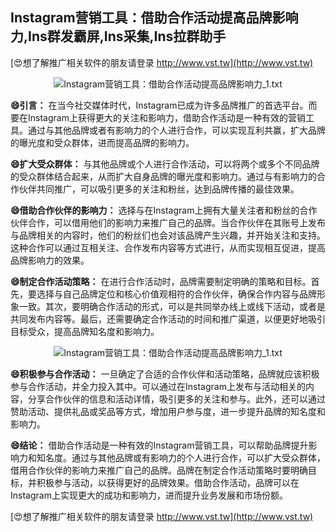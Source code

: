 ## **Instagram营销工具：借助合作活动提高品牌影响力,Ins群发霸屏,Ins采集,Ins拉群助手**

[😍想了解推广相关软件的朋友请登录 http://www.vst.tw](http://www.vst.tw)

 <center><img src="https://vst.tw/MP4/tuiguang/png/7.png" alt="Instagram营销工具：借助合作活动提高品牌影响力_1.txt"></center>

**😄引言：**
在当今社交媒体时代，Instagram已成为许多品牌推广的首选平台。而要在Instagram上获得更大的关注和影响力，借助合作活动是一种有效的营销工具。通过与其他品牌或者有影响力的个人进行合作，可以实现互利共赢，扩大品牌的曝光度和受众群体，进而提高品牌的影响力。

**😄扩大受众群体：**
与其他品牌或个人进行合作活动，可以将两个或多个不同品牌的受众群体结合起来，从而扩大自身品牌的曝光度和影响力。通过与有影响力的合作伙伴共同推广，可以吸引更多的关注和粉丝，达到品牌传播的最佳效果。

**😄借助合作伙伴的影响力：**
选择与在Instagram上拥有大量关注者和粉丝的合作伙伴合作，可以借用他们的影响力来推广自己的品牌。当合作伙伴在其账号上发布与品牌相关的内容时，他们的粉丝们也会对该品牌产生兴趣，并开始关注和支持。这种合作可以通过互相关注、合作发布内容等方式进行，从而实现相互促进，提高品牌影响力的效果。

**😄制定合作活动策略：**
在进行合作活动时，品牌需要制定明确的策略和目标。首先，要选择与自己品牌定位和核心价值观相符的合作伙伴，确保合作内容与品牌形象一致。其次，要明确合作活动的形式，可以是共同举办线上或线下活动，或者是共同发布内容等。最后，还需要确定合作活动的时间和推广渠道，以便更好地吸引目标受众，提高品牌知名度和影响力。

 <center><img src="https://vst.tw/MP4/tuiguang/png/5.png" alt="Instagram营销工具：借助合作活动提高品牌影响力_1.txt"></center>

**😄积极参与合作活动：**
一旦确定了合适的合作伙伴和活动策略，品牌就应该积极参与合作活动，并全力投入其中。可以通过在Instagram上发布与活动相关的内容，分享合作伙伴的信息和活动详情，吸引更多的关注和参与。此外，还可以通过赞助活动、提供礼品或奖品等方式，增加用户参与度，进一步提升品牌的知名度和影响力。

**😄结论：**
借助合作活动是一种有效的Instagram营销工具，可以帮助品牌提升影响力和知名度。通过与其他品牌或有影响力的个人进行合作，可以扩大受众群体，借用合作伙伴的影响力来推广自己的品牌。品牌在制定合作活动策略时要明确目标，并积极参与活动，以获得更好的品牌效果。借助合作活动，品牌可以在Instagram上实现更大的成功和影响力，进而提升业务发展和市场份额。

[😍想了解推广相关软件的朋友请登录 http://www.vst.tw](http://www.vst.tw)



